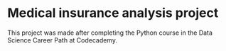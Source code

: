 # Medical insurance analysis project

This project was made after completing the Python course in the Data Science Career Path at Codecademy.
